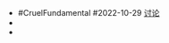 - #CruelFundamental #2022-10-29 [讨论](https://github.com/CYZH1307/CruelFundamental/tree/main/homework/202210/29)
-
-